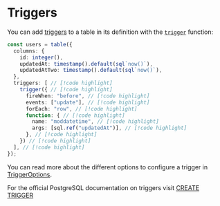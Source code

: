 # Triggers

You can add [triggers](./glossary.md#trigger) to a table in its definition with the [`trigger`](./../../reference/api/schema/functions/trigger.md) function:

```ts
const users = table({
  columns: {
    id: integer(),
    updatedAt: timestamp().default(sql`now()`),
    updatedAtTwo: timestamp().default(sql`now()`),
  },
  triggers: [ // [!code highlight]
    trigger({ // [!code highlight]
      fireWhen: "before", // [!code highlight]
      events: ["update"], // [!code highlight]
      forEach: "row", // [!code highlight]
      function: { // [!code highlight]
        name: "moddatetime", // [!code highlight]
        args: [sql.ref("updatedAt")], // [!code highlight]
      }, // [!code highlight]
    }) // [!code highlight]
  ], // [!code highlight]
});
```

You can read more about the different options to configure a trigger in [TriggerOptions](./../../reference/api/schema/type-aliases/TriggerOptions.md).

For the official PostgreSQL documentation on triggers visit [CREATE TRIGGER](https://www.postgresql.org/docs/current/sql-createtrigger.html)
